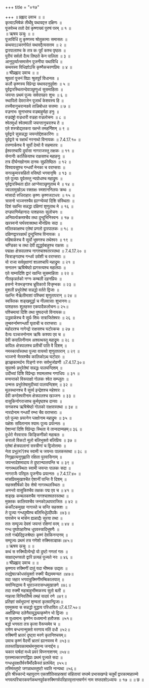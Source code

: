 +++
title = "०१७"

+++
॥ प्रह्लाद उवाच ॥ ॥  
कृत्वाऽभिषेकं तीर्थेषु यथावद्दत्त दक्षिणः ॥  
पूजयेच्च ततो देवं कृष्णाख्यं पुरुषं परम् ॥ १ ॥  
॥ ऋषय ऊचुः ॥ ॥  
पूजाविधिं तु कृष्णस्य श्रोतुकामाः समासतः ॥  
कथयाऽऽचरणोपेतं यथावद्दैत्यसत्तम ॥ २ ॥  
द्वारपालाश्च के तत्र कः पूर्वं कश्च पृष्ठतः ॥  
पुरीयं सर्वतो दैत्य तिष्ठते केन पालिता ॥ ३ ॥  
आनुपूर्व्यात्समासेन पूजनीया यथाविधि ॥  
कथयस्व विधिज्ञोऽसि कृष्णैकचरणप्रियः ॥ ४ ॥  
॥ श्रीप्रह्लाद उवाच ॥ ॥  
श्रूयतां पूजनं विप्राः श्रुतपूर्वं विधानतः ॥  
कलौ कृष्णस्य विप्रेन्द्रा यथावदनुपूर्वशः ॥ ५ ॥  
पूर्वद्वारस्थितान्देवाञ्छुणुध्वं सुसमाहिताः ॥  
जयन्तः प्रथमं पूज्यः सर्वपापहरः शुभः ॥ ६ ॥  
स्थापितो देवराजेन पूजार्थं केशवस्य हि ॥  
तस्यैवानुचरान्वक्ष्ये तान्निबोधत सत्तमाः ॥ ७ ॥  
वज्रनाभः सुनाभश्च वज्रबाहुर्महा हनुः ॥  
वज्रदंष्ट्रो वज्रधारी वज्रहा वज्रलोचनः ॥ ८ ॥  
श्वेतमूर्धा श्वेतमाली जयन्तानुचराश्च ते ॥  
एते शस्त्रोद्यतकरा रक्षन्ते तमहर्निशम् ॥ ९ ॥  
 पूर्वद्वारे सुसन्नद्धा जयन्तोद्देशकारिणः ॥  
पूर्वद्वारे च रक्षार्थं नरनाथो विनायकः ॥ 7.4.17.१० ॥  
तरुणार्कश्च वै सूर्यो देव्यो वै सहमातरः ॥  
ईश्वरश्चापि दुर्वासा नागराजस्तु तक्षकः ॥ ११ ॥  
सेनानीः कार्तिकेयश्च राक्षसश्च महाहनुः ॥  
तत्र दीर्घनखोनाम दानवः सुप्रतिष्ठितः ॥ १२ ॥  
विश्वावसुश्च गन्धर्वो मेनका च वराप्सराः ॥  
सनत्कुमारसहितो वसिष्ठो भगवानृषिः ॥ १३ ॥  
एते पूज्याः पूर्वतस्तु न्यग्रोधश्च महाद्रुमः ॥  
पूर्वद्वारस्थिता ह्येत आग्नेयाञ्छृणुताथ मे ॥ १४ ॥  
ज्वालामुखोऽथ रक्ताक्षः स्मशाननिलयः क्रथः ॥  
मांसादो रुधिराहारः कृष्णः कृष्णजटाधरः ॥ १५ ॥  
त्रासनो भञ्जनश्चैव ह्याग्न्येय्यां दिशि संस्थिताः ॥  
दिशं रक्षन्ति सन्नद्धा दक्षिणां शृणुताथ मे ॥ १६ ॥  
दण्डपाणिर्महानादः पाशहस्तः सुलोचनः ॥  
अनिवर्त्यक्रमश्चैव तथा दुन्दुभिनिस्वनः ॥ १७ ॥  
खरस्वनो घर्घरवाक्तथा मौनप्रियः सदा ॥  
मल्लिकाक्षश्च एतेषां प्रणतो द्वारपालकः ॥ १८ ॥  
दक्षिणद्वाररक्षार्थं दुन्दुभिश्च विनायकः ॥  
महिषार्कश्च वै सूर्यो भूषणश्च तथेश्वरः ॥ १९ ॥  
चण्डिका च तथा देवी ह्यूर्द्ध्वबाहुश्च राक्षसः ॥  
पद्माक्षः क्षेत्रपालश्च नागश्चाश्वतरस्तथा ॥ 7.4.17.२० ॥  
चित्राङ्गदश्च गन्धर्व उर्वशी च वराप्सराः ॥  
यो राजा सर्ववृक्षाणां शालश्चापि महाद्रुमः ॥ २१ ॥  
सनातन ऋषिश्रेष्ठो ह्यगस्त्यश्च महातपाः ॥  
एते याम्यदिशि द्वारं रक्षन्ति सुसमाहिताः ॥ २२ ॥  
गीतकृन्नर्तको नग्नः कम्बली दहनप्रियः ॥  
हसनो नेत्रभङ्गश्च भ्रूविकारो विजृम्भकः ॥ २३ ॥  
मुशली प्रभुरेतेषां सन्नद्धो वर्तते द्विजाः ॥  
रक्षन्ति नैर्ऋतीमाशां पश्चिमां शृणुतापरान् ॥ २४ ॥  
स्वस्तिकः शङ्खमूर्द्धा च नीलवासाः शुभाननः॥  
पाशहस्तः शूलहस्त एकपादैकलोचनः॥ २५॥  
पश्चिमायां दिशि तथा पुष्पदन्तो विनायकः॥  
उद्धवार्कश्च वै सूर्यः शिवः सत्राजितेश्वरः ॥ २६ ॥  
तुम्बरुर्नामगन्धर्वो घृताची च वराप्सराः ॥  
महोदरश्च नागेन्द्रो राक्षसश्च घटोत्कचः ॥ २७ ॥  
दैत्यः पञ्चजनोनाम ऋषिः कश्यप एव च ॥  
देवी कपालिनीनाम अश्वत्थस्तु महाद्रुमः ॥ २८ ॥  
कपिलः क्षेत्रपालश्च प्रतीचीं पाति वै दिशम् ॥  
नमस्कार्यास्तथा पूज्या वायव्यो शृणुतापरान् ॥ २९ ॥  
भञ्जनो भैरवश्चैव कालिकोऽथ घटोदरः ॥  
झञ्झकामर्दनः पिङ्गो रुरुः सर्वभुजोव्रणी ॥7.4.17.३०॥  
सुपार्श्वः प्रभुरेतेषां सन्नद्धः पालयन्दिशम् ॥  
उदीच्यां दिशि विप्रेन्द्राः श्यामलश्च गणाधिपः ॥ ३१ ॥  
मन्वन्तको विरूपाक्षो गोलकः श्वेत सम्प्लुतः ॥  
उन्मत्तः प्रभुरेतेषामुदीच्यां पालयन्दिशम् ॥ ३२ ॥  
मूलस्थानश्च वै सूर्य्य इन्द्रेशश्च महेश्वरः ॥  
देवी कण्ठेश्वरीनाम क्षेत्रपालश्च खञ्जनः ॥ ३३ ॥  
वासुकिर्नागराजश्च कूर्मपृष्ठश्च दानवः ॥  
सनकश्च ऋषिश्रेष्ठो गोलको राक्षसस्तथा ॥ ३४ ॥  
नारदोनाम गन्धर्वो रम्भा चैव वराप्सराः ॥  
एते पूज्याः प्रयत्नेन प्लक्षोनाम महाद्रुमः ॥ ३५ ॥  
यक्षेशः सवितानाम श्यामः पूज्यः प्रयत्नतः ॥  
ऐशान्यां दिशि विप्रेन्द्राः स्थिता ये तान्वदाम्यहम्॥ ३६ ॥  
दुर्धरो भैरवारावः किङ्किणीको महाबलः ॥  
करालो विकटो मूलो बलिभुक्तो बलिप्रियः ॥ ३७ ॥  
एतेषां क्षेत्रपालानां सस्त्रीणां च द्विजोत्तमाः ॥  
 नेता प्रभु(म?)श्च स्वामी च जयन्तः पालकस्तथा ॥ ३८ ॥  
निगृह्णात्यनुगृह्णाति रक्षिता पुरवासिनाम् ॥  
जयन्तादेशमादाय ते दुष्टान्घातयन्ति च ॥ ३९ ॥  
नागस्थलस्थितः स्वामी जयन्तः पालकः सदा ॥  
नागराजैः परिवृतः पूजनीयः प्रयत्नतः ॥ 7.4.17.४० ॥  
मांसप्रियमुखाश्चैत ऐशानीं पान्ति वै दिशम् ॥  
सहस्रशीर्षको देवः शेषो नागस्थलस्थितः ॥  
अनन्तो वासुकिश्चैव तक्षकः पद्म एव च ॥ ४१ ॥  
शङ्खः कम्बलकश्चैव नागश्चाश्वतरस्तथा ॥  
मुक्तकः कालियश्चैव जनकोऽथापराजितः ॥ ४२ ॥  
कर्कोटकमुखा नागास्ते च सन्ति सहस्रशः ॥  
ते पूज्या गन्धपुष्पैश्च बलिभिर्धूपदीपकैः ॥४३॥  
पायसेन च मांसेन ह्यन्नाद्यैः सुरया तथा ॥  
ततः सम्पूज्य देवशं जयन्तं रक्षिणां वरम् ॥ ४४ ॥  
गन्ध पुष्पोपहारैश्च धूपवस्त्रादिभूषणैः ॥  
ततो गच्छेद्द्विजश्रेष्ठाः कृष्णं देवकिनन्दनम् ॥  
सम्पूज्यः प्रथमं तत्र गणेशो रुक्मिसञ्ज्ञकः॥४५॥  
॥ ऋषय ऊचुः ॥ ॥  
कथं स रुक्मिदैत्येन्द्रो यो दुष्टो गणतां गतः ॥  
साक्षाद्भगवतो द्वारि प्रत्यहं पूज्यते नरः ॥ ४६ ॥  
॥ श्रीप्रह्लाद उवाच ॥ ॥  
कृष्णाय रुक्मिणीं दातुं यदा भीष्मक उद्यतः ॥  
तद्द्वेषात्क्रोधसंयुक्तो रुक्मी चैद्यममन्यत ॥४७॥  
यदा जहार भगवान्रुक्मिणीमम्बिकालयात् ॥  
सर्वान्विद्राव्य वै भूपाञ्जरासन्धमुखान्रणे ॥४८॥  
तदा रुक्मी महाबाहुर्भीष्मकस्य सुतो बली ॥  
नाहत्वा विनिवर्तिष्ये तमहं यादवं रणे ॥४९॥  
प्रतिज्ञां सर्वभूपानां शृण्वतां कृतवान्द्विजाः॥  
एवमुक्त्वा स सन्नद्धो युद्धाय परिधावितः॥7.4.17.५०॥  
अक्षौहिण्या दलेनैवायुद्ध्यत्कृष्णेन भो द्विजाः ॥  
स युध्यमानः कृष्णेन वध्यमानो हतौजसः ॥५१॥  
बद्धो भगवता तत्र कृत्वा वैरूप्यमेव च ॥  
रामेण बन्धनान्मुक्तो मरणाय मतिं दधौ ॥५२॥  
रुक्मिणी भ्रातरं दृष्ट्वा मरणे कृतनिश्चयम्॥  
उवाच कृष्णं वैदर्भी भ्रातरं ह्यानयस्व मे ॥५३॥  
ततस्तत्प्रियकामार्थमनुमान्य जनार्द्दनः॥  
चकार पार्षदां मध्ये प्रवरं विघ्ननाशनम् ॥५४॥  
एतस्मात्कारणाद्विप्राः प्रथमं पूज्यते सदा ॥  
गन्धधूपाक्षतैर्वस्त्रैर्मोदकैस्तं प्रतर्पयेत् ॥५५॥  
तस्मिंस्तुष्टे जगन्नाथस्तुष्टो भवति नान्यथा ॥५६॥  
इति श्रीस्कान्दे महापुराण एकाशीतिसाहस्र्यां संहितायां सप्तमे प्रभासखण्डे चतुर्थे द्वारकामाहात्म्ये भगवत्परिचारकवर्गकथनपूर्वकरुक्मिगर्वपरिहारवृत्तान्तवर्णनं नाम सप्तदशोऽध्यायः ॥ १७ ॥ ॥ छ ॥